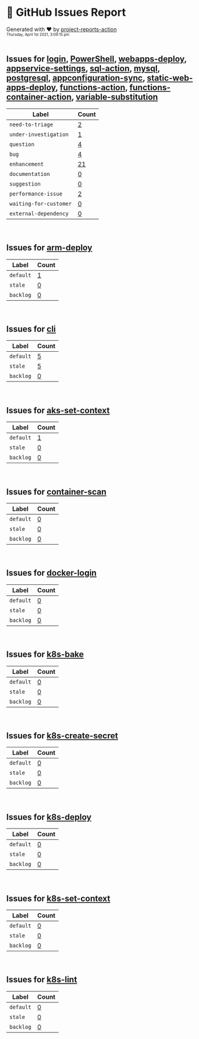 # :crystal_ball: GitHub Issues Report  
  
Generated with :heart: by [project-reports-action](https://github.com/bryanmacfarlane/project-reports-action)  
<sub><sup>Thursday, April 1st 2021, 3:09:15 pm</sup></sub>  
  &nbsp;  
## Issues for [login](https://github.com/azure/login), [PowerShell](https://github.com/azure/PowerShell), [webapps-deploy](https://github.com/azure/webapps-deploy), [appservice-settings](https://github.com/azure/appservice-settings), [sql-action](https://github.com/azure/sql-action), [mysql](https://github.com/Azure/mysql), [postgresql](https://github.com/Azure/postgresql), [appconfiguration-sync](https://github.com/azure/appconfiguration-sync), [static-web-apps-deploy](https://github.com/azure/static-web-apps-deploy), [functions-action](https://github.com/azure/functions-action), [functions-container-action](https://github.com/azure/functions-container-action), [variable-substitution](https://github.com/Microsoft/variable-substitution)
| Label                  | Count                                                |
| ---------------------- | ---------------------------------------------------- |
| `need-to-triage`       | [2](./issues-need-to-triage-1617269959.399.md)       |
| `under-investigation`  | [1](./issues-under-investigation-1617269959.399.md)  |
| `question`             | [4](./issues-question-1617269959.399.md)             |
| `bug`                  | [4](./issues-bug-1617269959.399.md)                  |
| `enhancement`          | [21](./issues-enhancement-1617269959.399.md)         |
| `documentation`        | [0](./issues-documentation-1617269959.399.md)        |
| `suggestion`           | [0](./issues-suggestion-1617269959.399.md)           |
| `performance-issue`    | [2](./issues-performance-issue-1617269959.399.md)    |
| `waiting-for-customer` | [0](./issues-waiting-for-customer-1617269959.399.md) |
| `external-dependency`  | [0](./issues-external-dependency-1617269959.399.md)  |
&nbsp;  
## Issues for [arm-deploy](https://github.com/Azure/arm-deploy)
| Label     | Count                                   |
| --------- | --------------------------------------- |
| `default` | [1](./issues-default-1617269959.686.md) |
| `stale`   | [0](./issues-stale-1617269959.686.md)   |
| `backlog` | [0](./issues-backlog-1617269959.686.md) |
&nbsp;  
## Issues for [cli](https://github.com/Azure/cli)
| Label     | Count                                   |
| --------- | --------------------------------------- |
| `default` | [5](./issues-default-1617269960.062.md) |
| `stale`   | [5](./issues-stale-1617269960.062.md)   |
| `backlog` | [0](./issues-backlog-1617269960.062.md) |
&nbsp;  
## Issues for [aks-set-context](https://github.com/Azure/aks-set-context)
| Label     | Count                                   |
| --------- | --------------------------------------- |
| `default` | [1](./issues-default-1617269960.322.md) |
| `stale`   | [0](./issues-stale-1617269960.322.md)   |
| `backlog` | [0](./issues-backlog-1617269960.322.md) |
&nbsp;  
## Issues for [container-scan](https://github.com/Azure/container-scan)
| Label     | Count                                   |
| --------- | --------------------------------------- |
| `default` | [0](./issues-default-1617269960.601.md) |
| `stale`   | [0](./issues-stale-1617269960.601.md)   |
| `backlog` | [0](./issues-backlog-1617269960.601.md) |
&nbsp;  
## Issues for [docker-login](https://github.com/Azure/docker-login)
| Label     | Count                                   |
| --------- | --------------------------------------- |
| `default` | [0](./issues-default-1617269960.844.md) |
| `stale`   | [0](./issues-stale-1617269960.844.md)   |
| `backlog` | [0](./issues-backlog-1617269960.844.md) |
&nbsp;  
## Issues for [k8s-bake](https://github.com/Azure/k8s-bake)
| Label     | Count                                   |
| --------- | --------------------------------------- |
| `default` | [0](./issues-default-1617269961.026.md) |
| `stale`   | [0](./issues-stale-1617269961.026.md)   |
| `backlog` | [0](./issues-backlog-1617269961.026.md) |
&nbsp;  
## Issues for [k8s-create-secret](https://github.com/Azure/k8s-create-secret)
| Label     | Count                                   |
| --------- | --------------------------------------- |
| `default` | [0](./issues-default-1617269961.341.md) |
| `stale`   | [0](./issues-stale-1617269961.341.md)   |
| `backlog` | [0](./issues-backlog-1617269961.341.md) |
&nbsp;  
## Issues for [k8s-deploy](https://github.com/Azure/k8s-deploy)
| Label     | Count                                   |
| --------- | --------------------------------------- |
| `default` | [0](./issues-default-1617269961.643.md) |
| `stale`   | [0](./issues-stale-1617269961.643.md)   |
| `backlog` | [0](./issues-backlog-1617269961.643.md) |
&nbsp;  
## Issues for [k8s-set-context](https://github.com/Azure/k8s-set-context)
| Label     | Count                                   |
| --------- | --------------------------------------- |
| `default` | [0](./issues-default-1617269961.884.md) |
| `stale`   | [0](./issues-stale-1617269961.884.md)   |
| `backlog` | [0](./issues-backlog-1617269961.884.md) |
&nbsp;  
## Issues for [k8s-lint](https://github.com/Azure/k8s-lint)
| Label     | Count                                   |
| --------- | --------------------------------------- |
| `default` | [0](./issues-default-1617269962.084.md) |
| `stale`   | [0](./issues-stale-1617269962.084.md)   |
| `backlog` | [0](./issues-backlog-1617269962.084.md) |
